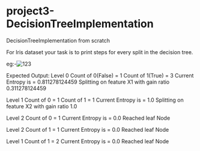 # project3-DecisionTreeImplementation
DecisionTreeImplementation from scratch

For Iris dataset your task is to print steps for every split in the decision tree.

eg:-![123](https://user-images.githubusercontent.com/107025195/183817834-596c2c9a-3ab0-47df-9c8a-d46936db8c38.png)

Expected Output:
Level  0
Count of  0(False)  =  1
Count of  1(True)  =  3
Current Entropy  is =  0.811278124459
Splitting on feature  X1  with gain ratio  0.311278124459

Level  1
Count of  0  =  1
Count of  1  =  1
Current Entropy is =  1.0
Splitting on feature  X2  with gain ratio  1.0

Level  2
Count of  0  =  1
Current Entropy  is =  0.0
Reached leaf Node

Level  2
Count of  1  =  1
Current Entropy  is =  0.0
Reached leaf Node

Level  1
Count of  1  =  2
Current Entropy  is =  0.0
Reached leaf Node

